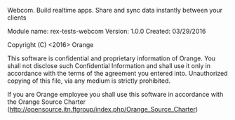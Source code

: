 Webcom. Build realtime apps. Share and sync data instantly between your clients

Module name: rex-tests-webcom
Version:     1.0.0
Created:     03/29/2016

Copyright (C) <2016> Orange

This software is confidential and proprietary information of Orange.
You shall not disclose such Confidential Information and shall use it only in
accordance with the terms of the agreement you entered into.
Unauthorized copying of this file, via any medium is strictly prohibited.

If you are Orange employee you shall use this software in accordance with
the Orange Source Charter (http://opensource.itn.ftgroup/index.php/Orange_Source_Charter)